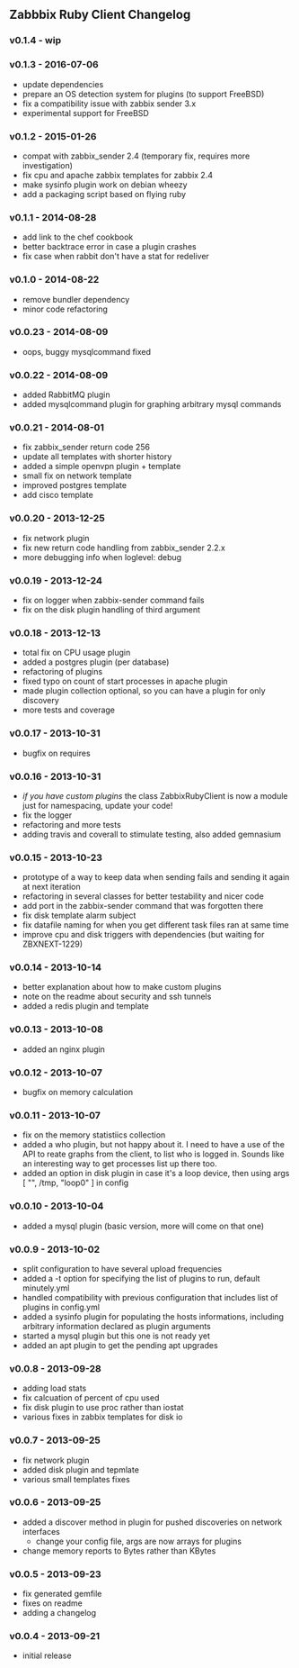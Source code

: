 Zabbbix Ruby Client Changelog
-----------------------------

### v0.1.4 - wip

### v0.1.3 - 2016-07-06
- update dependencies
- prepare an OS detection system for plugins (to support FreeBSD)
- fix a compatibility issue with zabbix sender 3.x
- experimental support for FreeBSD

### v0.1.2 - 2015-01-26
- compat with zabbix_sender 2.4 (temporary fix, requires more investigation)
- fix cpu and apache zabbix templates for zabbix 2.4
- make sysinfo plugin work on debian wheezy
- add a packaging script based on flying ruby

### v0.1.1 - 2014-08-28
- add link to the chef cookbook
- better backtrace error in case a plugin crashes
- fix case when rabbit don't have a stat for redeliver

### v0.1.0 - 2014-08-22
- remove bundler dependency
- minor code refactoring

### v0.0.23 - 2014-08-09
- oops, buggy mysqlcommand fixed

### v0.0.22 - 2014-08-09
- added RabbitMQ plugin
- added mysqlcommand plugin for graphing arbitrary mysql commands

### v0.0.21 - 2014-08-01
- fix zabbix_sender return code 256
- update all templates with shorter history
- added a simple openvpn plugin + template
- small fix on network template
- improved postgres template
- add cisco template

### v0.0.20 - 2013-12-25
- fix network plugin
- fix new return code handling from zabbix_sender 2.2.x
- more debugging info when loglevel: debug

### v0.0.19 - 2013-12-24
- fix on logger when zabbix-sender command fails
- fix on the disk plugin handling of third argument

### v0.0.18 - 2013-12-13
- total fix on CPU usage plugin
- added a postgres plugin (per database)
- refactoring of plugins
- fixed typo on count of start processes in apache plugin
- made plugin collection optional, so you can have a plugin for only discovery
- more tests and coverage

### v0.0.17 - 2013-10-31
- bugfix on requires

### v0.0.16 - 2013-10-31
- _if you have custom plugins_ the class ZabbixRubyClient is now a module just for namespacing, update your code!
- fix the logger
- refactoring and more tests
- adding travis and coverall to stimulate testing, also added gemnasium

### v0.0.15 - 2013-10-23
- prototype of a way to keep data when sending fails and sending it again at next iteration
- refactoring in several classes for better testability and nicer code
- add port in the zabbix-sender command that was forgotten there
- fix disk template alarm subject
- fix datafile naming for when you get different task files ran at same time
- improve cpu and disk triggers with dependencies (but waiting for ZBXNEXT-1229)

### v0.0.14 - 2013-10-14
- better explanation about how to make custom plugins
- note on the readme about security and ssh tunnels
- added a redis plugin and template

### v0.0.13 - 2013-10-08
- added an nginx plugin

### v0.0.12 - 2013-10-07
- bugfix on memory calculation

### v0.0.11 - 2013-10-07
- fix on the memory statistiics collection
- added a who plugin, but not happy about it. I need to have a use of the API to reate graphs from the client, to list who is logged in. Sounds like an interesting way to get processes list up there too.
- added an option in disk plugin in case it's a loop device, then using args [ "", /tmp, "loop0" ] in config

### v0.0.10 - 2013-10-04
- added a mysql plugin (basic version, more will come on that one)

### v0.0.9 - 2013-10-02
- split configuration to have several upload frequencies
- added a -t option for specifying the list of plugins to run, default minutely.yml
- handled compatibility with previous configuration that includes list of plugins in config.yml
- added a sysinfo plugin for populating the hosts informations, including arbitrary information declared as plugin arguments
- started a mysql plugin but this one is not ready yet
- added an apt plugin to get the pending apt upgrades

### v0.0.8 - 2013-09-28
- adding load stats
- fix calcuation of percent of cpu used
- fix disk plugin to use proc rather than iostat
- various fixes in zabbix templates for disk io

### v0.0.7 - 2013-09-25
- fix network plugin
- added disk plugin and tepmlate
- various small templates fixes

### v0.0.6 - 2013-09-25
- added a discover method in plugin for pushed discoveries on network interfaces
  - change your config file, args are now arrays for plugins
- change memory reports to Bytes rather than KBytes

### v0.0.5 - 2013-09-23
- fix generated gemfile
- fixes on readme
- adding a changelog

### v0.0.4 - 2013-09-21
- initial release
